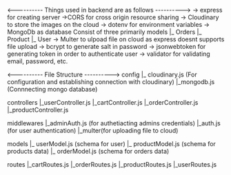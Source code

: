 <---------- Things used in backend are as follows ---------->
    -> express for creating server
    ->CORS for cross origin resource sharing
    -> Cloudinary to store the images on the cloud
    -> dotenv for environment variables
    -> MongoDb as database
            Consist of three primarily models
                |_ Orders
                    |_ Product
                        |_ User
    -> Multer to ulpoad file on cloud as express doesnt supports file upload
    -> bcrypt to generate salt in password
    -> jsonwebtoken for generating token in order to authenticate user
    -> validator for validating email, password, etc.


<---------- File Structure ---------->
config
    |_ cloudinary.js (For configuration and establishing connection with cloudinary)
        |_mongodb.js (Connnecting mongo database)


controllers
    |_userController.js
        |_cartController.js
            |_orderController.js
                |_productController.js

middlewares
    |_adminAuth.js (for authetiacting admins credentials)
        |_auth.js (for user authentication)
            |_multer(for uploading file to cloud)
            
models
    |_ userModel.js (schema for user)
        |_ productModel.js (schema for products data)
            |_ orderModel.js (schema for orders data)

routes
    |_cartRoutes.js
        |_orderRoutes.js
            |_productRoutes.js
                |_userRoutes.js